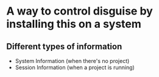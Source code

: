 # A way to control disguise by installing this on a system

## Different types of information

- System Information (when there's no project)
- Session Information (when a project is running)